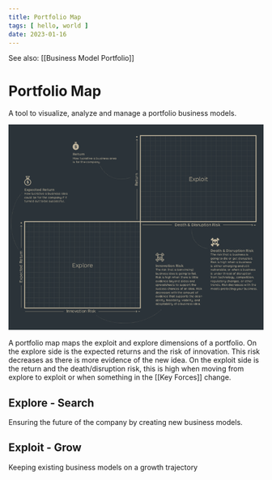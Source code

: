 ```yaml
---
title: Portfolio Map
tags: [ hello, world ]
date: 2023-01-16
---
```


See also: [[Business Model Portfolio]]

# Portfolio Map
A tool to visualize, analyze and manage a portfolio business models. 

![](img/pasted_img_20230116231511.png)

A portfolio map maps the exploit and explore dimensions of a portfolio. On the explore side is the expected returns and the risk of innovation. This risk decreases as there is more evidence of the new idea. On the exploit side is the return and the death/disruption risk, this is high when moving from explore to exploit or when something in the [[Key Forces]] change.

## Explore - Search
Ensuring the future of the company by creating new business models.

## Exploit - Grow
Keeping existing business models on a growth trajectory
